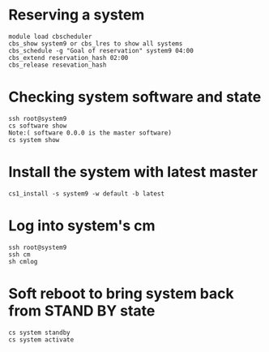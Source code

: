 # Reserving a system<br />
```
module load cbscheduler
cbs_show system9 or cbs_lres to show all systems  
cbs_schedule -g "Goal of reservation" system9 04:00  
cbs_extend reservation_hash 02:00 
cbs_release resevation_hash 
```
 
# Checking system software and state
```
ssh root@system9 
cs software show 
Note:( software 0.0.0 is the master software)
cs system show   
 ```
 
# Install the system with latest master
```
cs1_install -s system9 -w default -b latest  
 ```
# Log into system's cm
```
ssh root@system9
ssh cm 
sh cmlog 
```
# Soft reboot to bring system back from STAND BY state 
```
cs system standby 
cs system activate 
```

